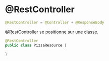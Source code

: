 # @RestController

```java
@RestController = @Controller + @ResponseBody
```

@RestController se positionne sur une classe.

```java
@RestController
public class PizzaResource {

}
```